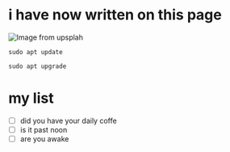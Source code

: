 # <h1>i have now written on this page
![Image from upsplah](https://images.unsplash.com/photo-1702396490992-9db81a33271f?q=80&w=1932&auto=format&fit=crop&ixlib=rb-4.0.3&ixid=M3wxMjA3fDB8MHxwaG90by1wYWdlfHx8fGVufDB8fHx8fA%3D%3D)


```
sudo apt update
```
```
sudo apt upgrade
```
# my list

- [ ] did you have your daily coffe
- [ ] is it past noon
- [ ] are you awake
